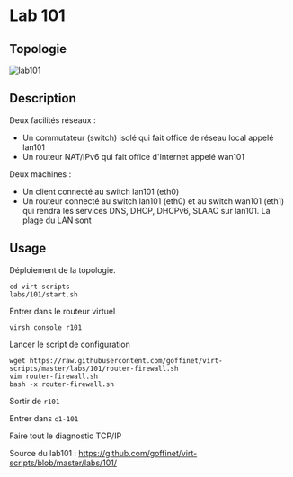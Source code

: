# Lab 101

## Topologie

![lab101](https://www.lucidchart.com/publicSegments/view/cddee598-583c-41a4-8523-d17129144dfd/image.png)

## Description

Deux facilités réseaux :

* Un commutateur (switch) isolé qui fait office de réseau local appelé lan101
* Un routeur NAT/IPv6 qui fait office d'Internet appelé wan101

Deux machines :

* Un client connecté au switch lan101 (eth0)
* Un routeur connecté au switch lan101 (eth0) et au switch wan101 (eth1) qui rendra les services DNS, DHCP, DHCPv6, SLAAC sur lan101. La plage du LAN sont

## Usage

Déploiement de la topologie.

```
cd virt-scripts
labs/101/start.sh
```

Entrer dans le routeur virtuel

```
virsh console r101
```

Lancer le script de configuration

```
wget https://raw.githubusercontent.com/goffinet/virt-scripts/master/labs/101/router-firewall.sh
vim router-firewall.sh
bash -x router-firewall.sh
```

Sortir de `r101`

Entrer dans `c1-101`

Faire tout le diagnostic TCP/IP

Source du lab101 : https://github.com/goffinet/virt-scripts/blob/master/labs/101/

